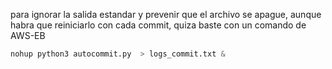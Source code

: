 para ignorar la salida estandar y prevenir que el archivo se apague, aunque habra que reiniciarlo con cada commit, quiza baste con un comando de AWS-EB
```python
nohup python3 autocommit.py  > logs_commit.txt &

```